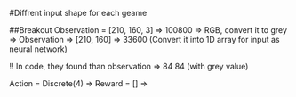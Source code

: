 #Diffrent input shape for each geame

##Breakout 
Observation = [210, 160, 3] => 100800
            => RGB, convert it to grey =>
Observation => [210, 160] => 33600 (Convert it into 1D array for input as neural network) 

!! In code, they found than observation => 84 84 (with grey value)

Action = Discrete(4) =>
Reward = [] =>